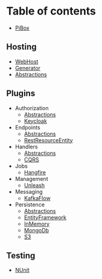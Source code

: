 # Table of contents

* [PiBox](README.md)

## Hosting

* [WebHost](PiBox.Hosting/WebHost/README.md)
* [Generator](PiBox.Hosting/Generator/README.md)
* [Abstractions](PiBox.Hosting/Abstractions/README.md)

## Plugins

* Authorization
    * [Abstractions](PiBox.Plugins/Authorization/Abstractions/README.md)
    * [Keycloak](PiBox.Plugins/Authorization/Keycloak/README.md)
* Endpoints
    * [Abstractions](PiBox.Plugins/Endpoints/Abstractions/README.md)
    * [RestResourceEntity](PiBox.Plugins/Endpoints/RestResourceEntity/README.md)
* Handlers
    * [Abstractions](PiBox.Plugins/Handlers/Abstractions/Cqrs/README.md)
    * [CQRS](PiBox.Plugins/Handlers/Cqrs/README.md)
* Jobs
    * [Hangfire](PiBox.Plugins/Jobs/Hangfire/README.md)
* Management
    * [Unleash](PiBox.Plugins/Management/Unleash/README.md)
* Messaging
    * [KafkaFlow](PiBox.Plugins/Messaging/Kafka/Flow/README.md)
* Persistence
    * [Abstractions](PiBox.Plugins/Persistence/Abstractions/README.md)
    * [EntityFramework](PiBox.Plugins/Persistence/EntityFramework/README.md)
    * [InMemory](PiBox.Plugins/Persistence/InMemory/README.md)
    * [MongoDb](PiBox.Plugins/Persistence/MongoDb/README.md)
    * [S3](PiBox.Plugins/Persistence/S3/README.md)

## Testing

* [NUnit](PiBox.Testing/NUnit/README.md)
